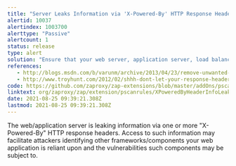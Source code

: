 ```yaml
---
title: "Server Leaks Information via 'X-Powered-By' HTTP Response Header Field(s)"
alertid: 10037
alertindex: 1003700
alerttype: "Passive"
alertcount: 1
status: release
type: alert
solution: "Ensure that your web server, application server, load balancer, etc. is configured to suppress 'X-Powered-By' headers."
references:
   - http://blogs.msdn.com/b/varunm/archive/2013/04/23/remove-unwanted-http-response-headers.aspx
   - http://www.troyhunt.com/2012/02/shhh-dont-let-your-response-headers.html
code: https://github.com/zaproxy/zap-extensions/blob/master/addOns/pscanrules/src/main/java/org/zaproxy/zap/extension/pscanrules/XPoweredByHeaderInfoLeakScanRule.java
linktext: org/zaproxy/zap/extension/pscanrules/XPoweredByHeaderInfoLeakScanRule.java
date: 2021-08-25 09:39:21.308Z
lastmod: 2021-08-25 09:39:21.308Z
---
```

The web/application server is leaking information via one or more "X-Powered-By" HTTP response headers. Access to such information may facilitate attackers identifying other frameworks/components your web application is reliant upon and the vulnerabilities such components may be subject to.
